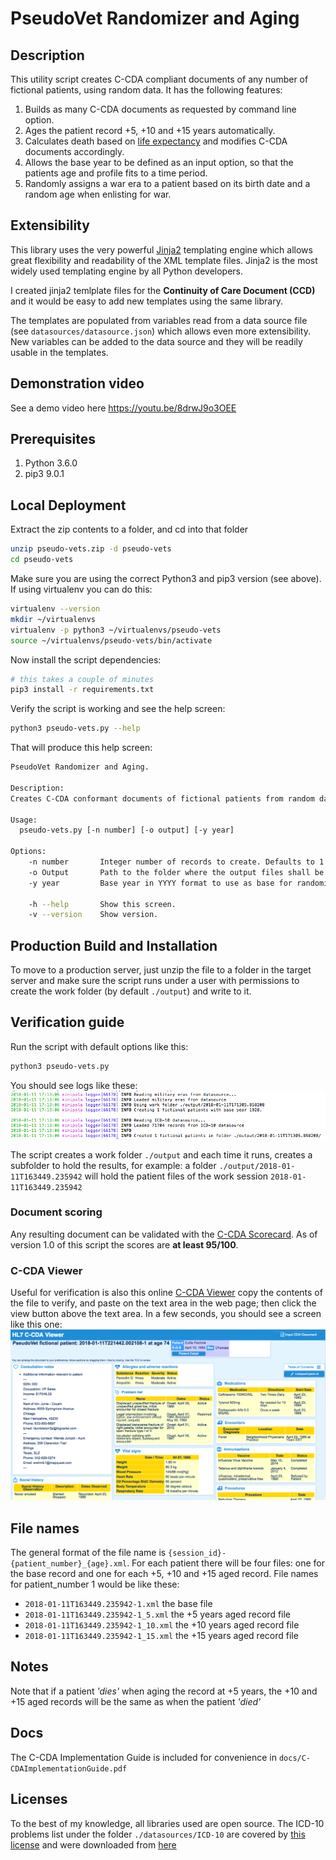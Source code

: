# PseudoVet Randomizer and Aging

## Description
This utility script creates C-CDA compliant documents of any number of fictional patients, using random data. It has the following features:
1. Builds as many C-CDA documents as requested by command line option.
2. Ages the patient record +5, +10 and +15 years automatically.
3. Calculates death based on [life expectancy](https://en.wikipedia.org/wiki/List_of_sovereign_states_by_life_expectancy) and modifies C-CDA documents accordingly. 
4. Allows the base year to be defined as an input option, so that the patients age and profile fits to a time period. 
5. Randomly assigns a war era to a patient based on its birth date and a random age when enlisting for war.  

## Extensibility
This library uses the very powerful [Jinja2](http://jinja.pocoo.org/docs/2.10) templating engine which allows great flexibility and readability of the XML template files. Jinja2 is the most widely used templating engine by all Python developers.

I created jinja2 temlplate files for the **Continuity of Care Document (CCD)** and it would be easy to add new templates using the same library.

The templates are populated from variables read from a data source file (see `datasources/datasource.json`) which allows even more extensibility. New variables can be added to the data source and they will be readily usable in the templates.

## Demonstration video
See a demo video here https://youtu.be/8drwJ9o3OEE

## Prerequisites
1. Python 3.6.0
2. pip3 9.0.1

## Local Deployment
Extract the zip contents to a folder, and cd into that folder
```bash
unzip pseudo-vets.zip -d pseudo-vets
cd pseudo-vets
```

Make sure you are using the correct Python3 and pip3 version (see above). If using virtualenv you can do this:
```bash
virtualenv --version
mkdir ~/virtualenvs
virtualenv -p python3 ~/virtualenvs/pseudo-vets
source ~/virtualenvs/pseudo-vets/bin/activate
```

Now install the script dependencies:
```bash
# this takes a couple of minutes
pip3 install -r requirements.txt 
```

Verify the script is working and see the help screen:
```bash
python3 pseudo-vets.py --help
```
That will produce this help screen:
```bash
PseudoVet Randomizer and Aging.

Description:
Creates C-CDA conformant documents of fictional patients from random data and ages those records +5, +10 and +15 years

Usage:
  pseudo-vets.py [-n number] [-o output] [-y year]

Options:
    -n number       Integer number of records to create. Defaults to 1.
    -o Output       Path to the folder where the output files shall be saved to. Will be created if non existent. Defaults to ./output
    -y year         Base year in YYYY format to use as base for randomizing patient birth date (and thus death date). Defaults to 90 years before current year 

    -h --help       Show this screen.
    -v --version    Show version.
```

## Production Build and Installation
To move to a production server, just unzip the file to a folder in the target server and make sure the script runs under a user with permissions to create the work folder (by default `./output`) and write to it.

## Verification guide
Run the script with default options like this:
```bash
python3 pseudo-vets.py 
```
You should see logs like these:
 <img src="docs/sample_logs.png" />

The script creates a work folder `./output` and each time it runs, creates a subfolder to hold the results, for example: a folder `./output/2018-01-11T163449.235942` will hold the patient files of the work session `2018-01-11T163449.235942`


### Document scoring
Any resulting document can be validated with the [C-CDA Scorecard](https://sitenv.org/scorecard/). As of version 1.0 of this script the scores are **at least 95/100**. 

### C-CDA Viewer
Useful for verification is also this online [C-CDA Viewer](http://brynlewis.org/challenge/index.htm) copy the contents of the file to verify, and paste on the text area in the web page; then click the view button above the text area. In a few seconds, you should see a screen like this one:
<img src="docs/cda_viewer.png" />


## File names
The general format of the file name is `{session_id}-{patient_number}_{age}.xml`. For each patient there will be four files: one for the base record and one for each +5, +10 and +15 aged record. File names for patient_number 1 would be like these:

- `2018-01-11T163449.235942-1.xml` the base file
- `2018-01-11T163449.235942-1_5.xml` the +5 years aged record file
- `2018-01-11T163449.235942-1_10.xml` the +10 years aged record file
- `2018-01-11T163449.235942-1_15.xml` the +15 years aged record file

## Notes
Note that if a patient *'dies'* when aging the record at +5 years, the +10 and +15 aged records will be the same as when the patient *'died'*

## Docs
The C-CDA Implementation Guide is included for convenience in `docs/C-CDAImplementationGuide.pdf`

## Licenses 
To the best of my knowledge, all libraries used are open source. The ICD-10 problems list under the folder `./datasources/ICD-10` are covered by [this license](http://apps.who.int/classifications/apps/icd/ClassificationDownloadNR/license.htm) and were downloaded from [here](ftp://ftp.cdc.gov/pub/Health_Statistics/NCHS/Publications/ICD10CM/2018/)

